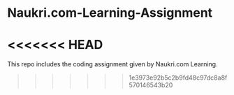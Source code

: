 # Naukri.com-Learning-Assignment
<<<<<<< HEAD
=======
This repo includes the coding assignment given by Naukri.com Learning.
>>>>>>> 1e3973e92b5c2b9fd48c97dc8a8f570146543b20

